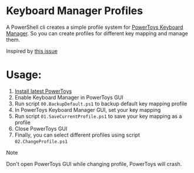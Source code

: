 # Keyboard Manager Profiles

A PowerShell cli creates a simple profile system for [PowerToys Keyboard Manager](https://learn.microsoft.com/en-us/windows/powertoys/keyboard-manager). So you can create profiles for different key mapping and manage them.

Inspired by [this issue](https://github.com/microsoft/PowerToys/issues/1881)


# Usage:

1. [Install latest PowerToys](https://learn.microsoft.com/en-us/windows/powertoys/install)
2. Enable Keyboard Manager in PowerToys GUI
3. Run script `00.BackupDefault.ps1` to backup default key mapping profile
4. In PowerToys Keyboard Manager GUI, set your key mapping
5. Run script `01.SaveCurrentProfile.ps1` to save your key mapping as a profile
6. Close PowerToys GUI
7. Finally, you can select different profiles using script `02.ChangeProfile.ps1`

> [!NOTE]
> Don't open PowerToys GUI while changing profile, PowerToys will crash.
